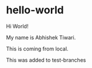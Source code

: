 # hello-world

Hi World!

My name is Abhishek Tiwari.

This is coming from local.

This was added to test-branches
